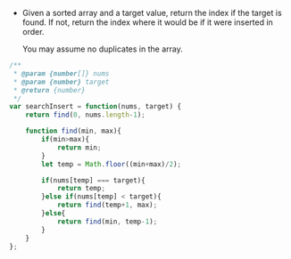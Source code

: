 
 * Given a sorted array and a target value, return the index if the target is found. If not, return the index where it would be if it were inserted in order.

   You may assume no duplicates in the array.

```javascript
/**
 * @param {number[]} nums
 * @param {number} target
 * @return {number}
 */
var searchInsert = function(nums, target) {
    return find(0, nums.length-1);

	function find(min, max){
		if(min>max){
			return min;
		}
		let temp = Math.floor((min+max)/2);

		if(nums[temp] === target){
			return temp;
		}else if(nums[temp] < target){
			return find(temp+1, max);
		}else{
			return find(min, temp-1);
		}
	}
};
```









